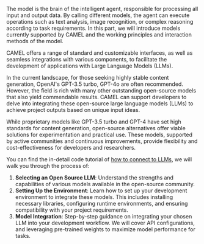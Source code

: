 The model is the brain of the intelligent agent, responsible for processing all input and output data. By calling different models, the agent can execute operations such as text analysis, image recognition, or complex reasoning according to task requirements. In this part, we will introduce models currently supported by CAMEL and the working principles and interaction methods of the model.

CAMEL offers a range of standard and customizable interfaces, as well as seamless integrations with various components, to facilitate the development of applications with Large Language Models (LLMs).

In the current landscape, for those seeking highly stable content generation, OpenAI's GPT-3.5 turbo,  GPT-4o are often recommended. However, the field is rich with many other outstanding open-source models that also yield commendable results. CAMEL can support developers to delve into integrating these open-source large language models (LLMs) to achieve project outputs based on unique input ideas.

While proprietary models like GPT-3.5 turbo and GPT-4 have set high standards for content generation, open-source alternatives offer viable solutions for experimentation and practical use. These models, supported by active communities and continuous improvements, provide flexibility and cost-effectiveness for developers and researchers.

You can find the in-detail code tutorial of [how to connect to LLMs](https://www.notion.so/User-Service-Agent-Discord-auto-posting-to-be-confirmed-by-Backend-team-006ee7e719a5448faa0f5987d17273e9?pvs=21), we will walk you through the process of:

1. **Selecting an Open Source LLM**: Understand the strengths and capabilities of various models available in the open-source community. 
2. **Setting Up the Environment**: Learn how to set up your development environment to integrate these models. This includes installing necessary libraries, configuring runtime environments, and ensuring compatibility with your project requirements.
3. **Model Integration**: Step-by-step guidance on integrating your chosen LLM into your development workflow. We will cover API configurations, and leveraging pre-trained weights to maximize model performance for tasks.
